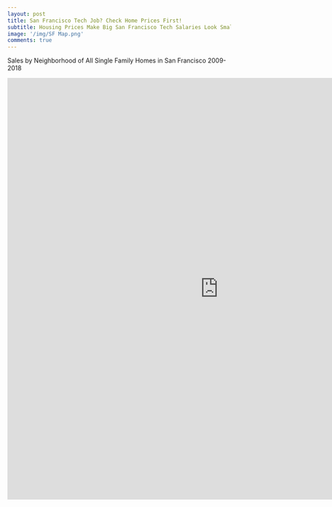 ```yaml
---
layout: post
title: San Francisco Tech Job? Check Home Prices First!
subtitle: Housing Prices Make Big San Francisco Tech Salaries Look Small.
image: '/img/SF Map.png'
comments: true
---
```


Sales by Neighborhood of All Single Family Homes in San Francisco 2009-2018

<iframe src="https://sf-real-estate.herokuapp.com/SF_Real_Estate_Project" width="950" height="950" style="border: none;"></iframe>

